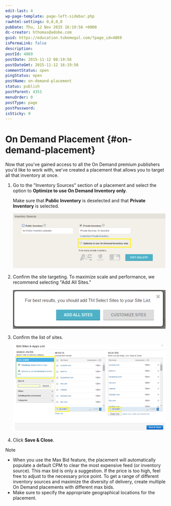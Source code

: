 ```yaml
---
edit-last: 4
wp-page-template: page-left-sidebar.php
rawhtml-settings: 0,0,0,0
pubDate: Thu, 12 Nov 2015 16:19:56 +0000
dc-creator: hthomas@adobe.com
guid: https://education.tubemogul.com/?page_id=4869
isPermaLink: false
description: 
postId: 4869
postDate: 2015-11-12 08:19:56
postDateGmt: 2015-11-12 16:19:56
commentStatus: open
pingStatus: open
postName: on-demand-placement
status: publish
postParent: 4351
menuOrder: 0
postType: page
postPassword: 
isSticky: 0
---
```


# On Demand Placement {#on-demand-placement}

Now that you've gained access to all the On Demand premium publishers you'd like to work with, we've created a placement that allows you to target all that inventory at once.

1. Go to the "Inventory Sources" section of a placement and select the option to **Optimize to use On Demand Inventory only**.

    Make sure that **Public Inventory** is deselected and that **Private Inventory** is selected.

   [ ![ondemand2](assets/ondemand2.png)](assets/ondemand2.png)

1. Confirm the site targeting. To maximize scale and performance, we recommend selecting "Add All Sites."

   [ ![ondemand3](assets/ondemand3.png)](assets/ondemand3.png)

1. Confirm the list of sites.

     [ ![ondemand4](assets/ondemand4.png)](assets/ondemand4.png)

1. Click **Save & Close**.
 
>[!NOTE]
>
>* When you use the Max Bid feature, the placement will automatically populate a default CPM to clear the most expensive feed (or inventory source). This max bid is only a suggestion. If the price is too high, feel free to adjust to the necessary price point. To get a range of different inventory sources and maximize the diversity of delivery, create multiple On Demand placements with different max bids.
> * Make sure to specify the appropriate geographical locations for the placement.
